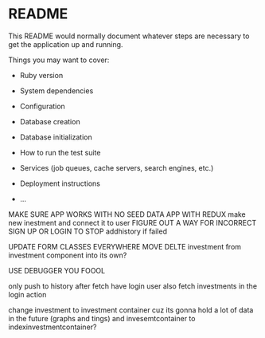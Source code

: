 # README

This README would normally document whatever steps are necessary to get the
application up and running.

Things you may want to cover:

* Ruby version

* System dependencies

* Configuration

* Database creation

* Database initialization

* How to run the test suite

* Services (job queues, cache servers, search engines, etc.)

* Deployment instructions

* ...

MAKE SURE APP WORKS WITH NO SEED DATA
APP WITH REDUX
make new inestment and connect it to user
FIGURE OUT A WAY FOR INCORRECT SIGN UP OR LOGIN TO STOP addhistory if failed

UPDATE FORM CLASSES EVERYWHERE
MOVE DELTE investment from investment component into its own?

USE DEBUGGER YOU FOOOL

only push to history after fetch
have login user also fetch investments in the login action

change investment to investment container cuz its gonna hold a lot of data in the future (graphs and tings)
and invesemtcontainer to indexinvestmentcontainer?